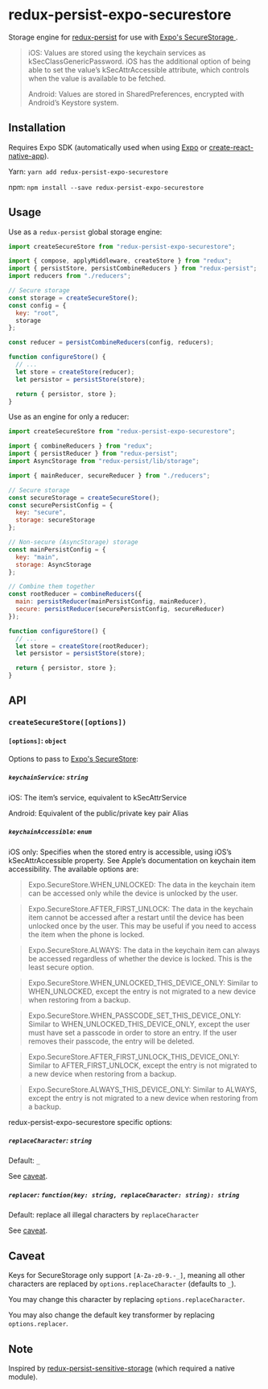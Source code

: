 # redux-persist-expo-securestore

Storage engine for [redux-persist](https://github.com/rt2zz/redux-persist) for use with [Expo's SecureStorage ](https://docs.expo.io/versions/latest/sdk/securestore.html).

> iOS: Values are stored using the keychain services as kSecClassGenericPassword. iOS has the additional option of being able to set the value’s kSecAttrAccessible attribute, which controls when the value is available to be fetched.
>
> Android: Values are stored in SharedPreferences, encrypted with Android’s Keystore system.

## Installation

Requires Expo SDK (automatically used when using [Expo](https://expo.io/) or [create-react-native-app](https://github.com/react-community/create-react-native-app)).

Yarn: `yarn add redux-persist-expo-securestore`

npm: `npm install --save redux-persist-expo-securestore`

## Usage

Use as a `redux-persist` global storage engine:

```js
import createSecureStore from "redux-persist-expo-securestore";

import { compose, applyMiddleware, createStore } from "redux";
import { persistStore, persistCombineReducers } from "redux-persist";
import reducers from "./reducers";

// Secure storage
const storage = createSecureStore();
const config = {
  key: "root",
  storage
};

const reducer = persistCombineReducers(config, reducers);

function configureStore() {
  // ...
  let store = createStore(reducer);
  let persistor = persistStore(store);

  return { persistor, store };
}
```

Use as an engine for only a reducer:

```js
import createSecureStore from "redux-persist-expo-securestore";

import { combineReducers } from "redux";
import { persistReducer } from "redux-persist";
import AsyncStorage from "redux-persist/lib/storage";

import { mainReducer, secureReducer } from "./reducers";

// Secure storage
const secureStorage = createSecureStore();
const securePersistConfig = {
  key: "secure",
  storage: secureStorage
};

// Non-secure (AsyncStorage) storage
const mainPersistConfig = {
  key: "main",
  storage: AsyncStorage
};

// Combine them together
const rootReducer = combineReducers({
  main: persistReducer(mainPersistConfig, mainReducer),
  secure: persistReducer(securePersistConfig, secureReducer)
});

function configureStore() {
  // ...
  let store = createStore(rootReducer);
  let persistor = persistStore(store);

  return { persistor, store };
}
```

## API

### `createSecureStore([options])`

#### `[options]`: `object`

Options to pass to [Expo's SecureStore](https://docs.expo.io/versions/latest/sdk/securestore/):

##### `keychainService`: `string`

iOS: The item’s service, equivalent to kSecAttrService

Android: Equivalent of the public/private key pair Alias

##### `keychainAccessible`: `enum`

iOS only: Specifies when the stored entry is accessible, using iOS’s kSecAttrAccessible property. See Apple’s documentation on keychain item accessibility. The available options are:

> Expo.SecureStore.WHEN_UNLOCKED: The data in the keychain item can be accessed only while the device is unlocked by the user.

> Expo.SecureStore.AFTER_FIRST_UNLOCK: The data in the keychain item cannot be accessed after a restart until the device has been unlocked once by the user. This may be useful if you need to access the item when the phone is locked.

> Expo.SecureStore.ALWAYS: The data in the keychain item can always be accessed regardless of whether the device is locked. This is the least secure option.

> Expo.SecureStore.WHEN_UNLOCKED_THIS_DEVICE_ONLY: Similar to WHEN_UNLOCKED, except the entry is not migrated to a new device when restoring from a backup.

> Expo.SecureStore.WHEN_PASSCODE_SET_THIS_DEVICE_ONLY: Similar to WHEN_UNLOCKED_THIS_DEVICE_ONLY, except the user must have set a passcode in order to store an entry. If the user removes their passcode, the entry will be deleted.

> Expo.SecureStore.AFTER_FIRST_UNLOCK_THIS_DEVICE_ONLY: Similar to AFTER_FIRST_UNLOCK, except the entry is not migrated to a new device when restoring from a backup.

> Expo.SecureStore.ALWAYS_THIS_DEVICE_ONLY: Similar to ALWAYS, except the entry is not migrated to a new device when restoring from a backup.

redux-persist-expo-securestore specific options:

##### `replaceCharacter`: `string`

Default: `_`

See [caveat](#caveat).

##### `replacer`: `function(key: string, replaceCharacter: string): string`

Default: replace all illegal characters by `replaceCharacter`

See [caveat](#caveat).

## Caveat

Keys for SecureStorage only support `[A-Za-z0-9.-_]`, meaning all other characters are replaced by `options.replaceCharacter` (defaults to `_`).

You may change this character by replacing `options.replaceCharacter`.

You may also change the default key transformer by replacing `options.replacer`.

## Note

Inspired by [redux-persist-sensitive-storage](https://github.com/CodingZeal/redux-persist-sensitive-storage) (which required a native module).
